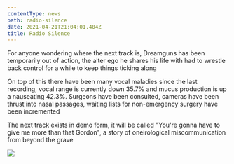 ```yaml
---
contentType: news
path: radio-silence
date: 2021-04-21T21:04:01.404Z
title: Radio Silence
---
```

For anyone wondering where the next track is, Dreamguns has been temporarily out of action, the alter ego he shares his life with had to wrestle back control for a while to keep things ticking along

On top of this there have been many vocal maladies since the last recording, vocal range is currently down 35.7% and mucus production is up a nauseating 42.3%. Surgeons have been consulted, cameras have been thrust into nasal passages, waiting lists for non-emergency surgery have been incremented

The next track exists in demo form, it will be called "You're gonna have to give me more than that Gordon", a story of oneirological miscommunication from beyond the grave

![](assets/img_6116.jpg)